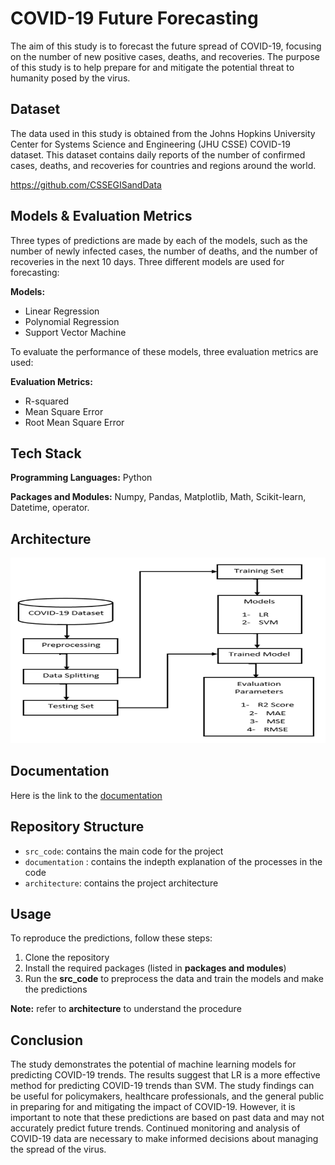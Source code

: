 # COVID-19 Future Forecasting

The aim of this study is to forecast the future spread of COVID-19, focusing on the number of new positive cases, deaths, and recoveries. The purpose of this study is to help prepare for and mitigate the potential threat to humanity posed by the virus.

## Dataset
The data used in this study is obtained from the Johns Hopkins University Center for Systems Science and Engineering (JHU CSSE) COVID-19 dataset. This dataset contains daily reports of the number of confirmed cases, deaths, and recoveries for countries and regions around the world.

https://github.com/CSSEGISandData

## Models & Evaluation Metrics

Three types of predictions are made by each of the models, such as the number of newly infected cases, the number of deaths, and the number of recoveries in the next 10 days. Three different models are used for forecasting:

**Models:**
- Linear Regression
- Polynomial Regression
- Support Vector Machine 

To evaluate the performance of these models, three evaluation metrics are used:

**Evaluation Metrics:**
- R-squared
- Mean Square Error 
- Root Mean Square Error
## Tech Stack

**Programming Languages:** Python

**Packages and Modules:** Numpy, Pandas, Matplotlib, Math, Scikit-learn, Datetime, operator.

## Architecture 

![architecture](https://github.com/revyarly/Covid-19-Future-Forecasting/blob/main/architecture.png)

## Documentation

Here is the link to the [documentation](https://github.com/revyarly/Covid-19-Future-Forecasting/blob/main/documentation.pdf)

## Repository Structure

 - `src_code`: contains the main code for the project
 - `documentation` : contains the indepth explanation of the processes in the code 
 - `architecture`: contains the project architecture
## Usage

To reproduce the predictions, follow these steps:

1. Clone the repository
2. Install the required packages (listed in **packages and modules**)
3. Run the **src_code** to preprocess the data and train the models and make the predictions

**Note:** refer to **architecture** to understand the procedure  

## Conclusion

The study demonstrates the potential of machine learning models for predicting COVID-19 trends. The results suggest that LR is a more effective method for predicting COVID-19 trends than SVM. The study findings can be useful for policymakers, healthcare professionals, and the general public in preparing for and mitigating the impact of COVID-19. However, it is important to note that these predictions are based on past data and may not accurately predict future trends. Continued monitoring and analysis of COVID-19 data are necessary to make informed decisions about managing the spread of the virus.
